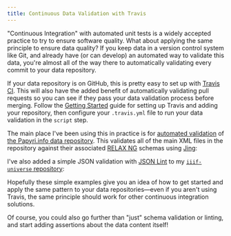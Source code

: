 ```yaml
---
title: Continuous Data Validation with Travis
---
```

"Continuous Integration" with automated unit tests is a widely accepted practice to try to ensure software quality. What about applying the same principle to ensure data quality? If you keep data in a version control system like Git, and already have (or can develop) an automated way to validate this data, you're almost all of the way there to automatically validating every commit to your data repository.

If your data repository is on GitHub, this is pretty easy to set up with [Travis CI](https://travis-ci.org/). This will also have the added benefit of automatically validating pull requests so you can see if they pass your data validation process before merging. Follow the [Getting Started](https://docs.travis-ci.com/user/getting-started/) guide for setting up Travis and adding your repository, then configure your `.travis.yml` file to run your data validation in the `script` step.

The main place I've been using this in practice is for [automated validation](https://travis-ci.org/papyri/idp.data) of [the Papyri.info data repository](https://github.com/papyri/idp.data). This validates all of the main XML files in the repository against their associated [RELAX NG](https://en.wikipedia.org/wiki/RELAX_NG) schemas using [Jing](http://www.thaiopensource.com/relaxng/jing.html):

<script src="https://gist-it.appspot.com/github/papyri/idp.data/blob/master/.travis.yml"></script>

I've also added a simple JSON validation with [JSON Lint](https://github.com/zaach/jsonlint) to my [`iiif-universe` repository](https://github.com/ryanfb/iiif-universe):

<script src="https://gist-it.appspot.com/github/ryanfb/iiif-universe/blob/gh-pages/.travis.yml"></script>

Hopefully these simple examples give you an idea of how to get started and apply the same pattern to your data repositories—even if you aren't using Travis, the same principle should work for other continuous integration solutions. 

Of course, you could also go further than "just" schema validation or linting, and start adding assertions about the data content itself!
